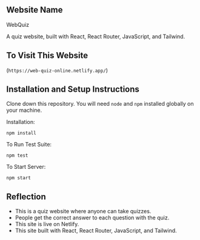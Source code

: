 ## Website Name 

WebQuiz

A quiz website, built with React, React Router, JavaScript, and Tailwind.

## To Visit This Website 

(`https://web-quiz-online.netlify.app/`) 

## Installation and Setup Instructions

Clone down this repository. You will need `node` and `npm` installed globally on your machine.  

Installation:

`npm install`  

To Run Test Suite:  

`npm test`  

To Start Server:

`npm start`  

## Reflection

  - This is a quiz website where anyone can take quizzes.
  - People get the correct answer to each question with the quiz.
  - This site is live on Netlify.
  - This site built with React, React Router, JavaScript, and Tailwind.

